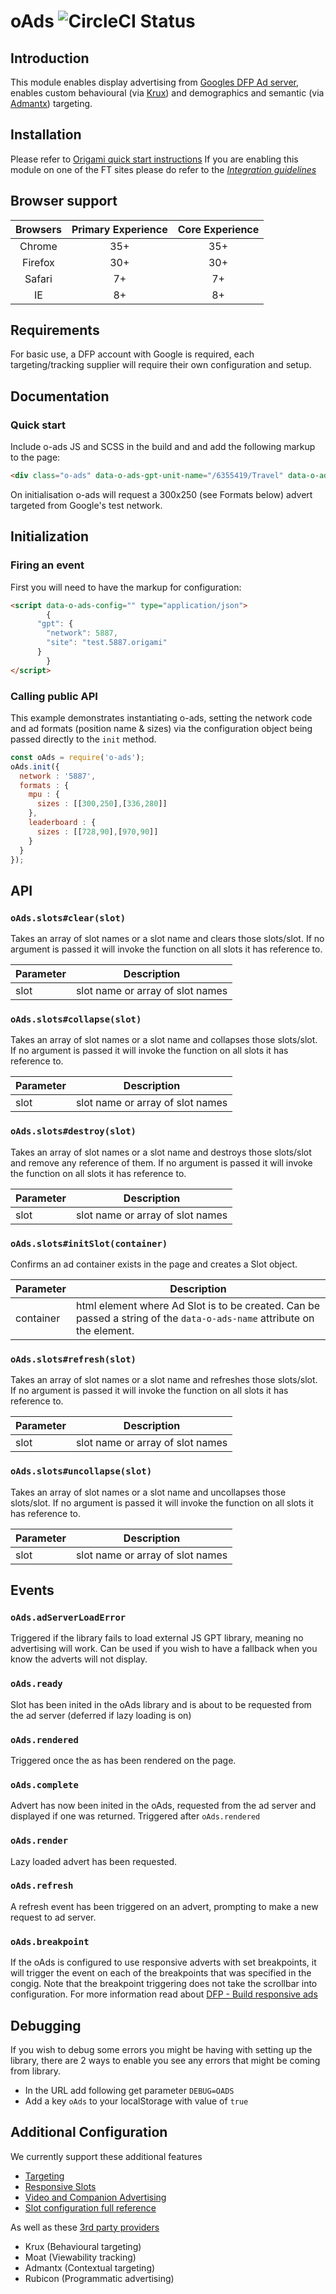 # oAds ![CircleCI Status](https://circleci.com/gh/Financial-Times/o-ads.svg?style=shield&circle-token=36a37c6ca27a08408c2575c7834f5f6f5c5c9d21)
## Introduction
This module enables display advertising from [Googles DFP Ad server](http://www.google.com/dfp), enables custom behavioural (via [Krux](http://www.krux.com/)) and demographics and semantic (via [Admantx](http://admantx.com/)) targeting.

## Installation
Please refer to [Origami quick start instructions](http://registry.origami.ft.com/components/o-ads#section-usage) If you are enabling this module on one of the FT sites please do refer to the [_Integration guidelines_](https://github.com/Financial-Times/o-ads/blob/master/docs/INTEGRATION.md)

## Browser support

Browsers | Primary Experience | Core Experience
:------: | :----------------: | :-------------:
Chrome   | 35+                | 35+
Firefox  | 30+                | 30+
Safari   | 7+                 | 7+
IE       | 8+                 | 8+

## Requirements
For basic use, a DFP account with Google is required, each targeting/tracking supplier will require their own configuration and setup.

## Documentation
### Quick start
Include o-ads JS and SCSS in the build and and add the following markup to the page:

```html
<div class="o-ads" data-o-ads-gpt-unit-name="/6355419/Travel" data-o-ads-formats="MediumRectangle"></div>
```

On initialisation o-ads will request a 300x250 (see Formats below) advert targeted from Google's test network.

## Initialization

### Firing an event

First you will need to have the markup for configuration:
```html
<script data-o-ads-config="" type="application/json">
		{
      "gpt": {
        "network": 5887,
        "site": "test.5887.origami"
      }
		}
</script>
```

### Calling public API

This example demonstrates instantiating o-ads, setting the network code and ad formats (position name & sizes) via the configuration object being passed directly to the `init` method.

```js
const oAds = require('o-ads');
oAds.init({
  network : '5887',
  formats : {
    mpu : {
      sizes : [[300,250],[336,280]]
    },
    leaderboard : {
      sizes : [[728,90],[970,90]]
    }
  }
});
```



## API
### `oAds.slots#clear(slot)`
Takes an array of slot names or a slot name and clears those slots/slot. If no argument is passed it will invoke the function on all slots it has reference to.

Parameter | Description
--------- | --------------------------------
slot      | slot name or array of slot names

### `oAds.slots#collapse(slot)`
Takes an array of slot names or a slot name and collapses those slots/slot. If no argument is passed it will invoke the function on all slots it has reference to.

Parameter | Description
--------- | --------------------------------
slot      | slot name or array of slot names

### `oAds.slots#destroy(slot)`
Takes an array of slot names or a slot name and destroys those slots/slot and remove any reference of them. If no argument is passed it will invoke the function on all slots it has reference to.

Parameter | Description
--------- | --------------------------------
slot      | slot name or array of slot names

### `oAds.slots#initSlot(container)`
Confirms an ad container exists in the page and creates a Slot object.

Parameter | Description
--------- | ----------------------------------------------------------------------------------------------------------------------
container | html element where Ad Slot is to be created. Can be passed a string of the `data-o-ads-name` attribute on the element.

### `oAds.slots#refresh(slot)`
Takes an array of slot names or a slot name and refreshes those slots/slot. If no argument is passed it will invoke the function on all slots it has reference to.

Parameter | Description
--------- | --------------------------------
slot      | slot name or array of slot names

### `oAds.slots#uncollapse(slot)`
Takes an array of slot names or a slot name and uncollapses those slots/slot. If no argument is passed it will invoke the function on all slots it has reference to.

Parameter | Description
--------- | --------------------------------
slot      | slot name or array of slot names

## Events
### `oAds.adServerLoadError`
Triggered if the library fails to load external JS GPT library, meaning no advertising will work. Can be used if you wish to have a fallback when you know the adverts will not display.

### `oAds.ready`
Slot has been inited in the oAds library and is about to be requested from the ad server (deferred if lazy loading is on)

### `oAds.rendered`
Triggered once the as has been rendered on the page.

### `oAds.complete`
Advert has now been inited in the oAds, requested from the ad server and displayed if one was returned. Triggered after `oAds.rendered`

### `oAds.render`
Lazy loaded advert has been requested.

### `oAds.refresh`
A refresh event has been triggered on an advert, prompting to make a new request to ad server.

### `oAds.breakpoint`
If the oAds is configured to use responsive adverts with set breakpoints, it will trigger the event on each of the breakpoints that was specified in the congig. Note that the breakpoint triggering does not take the scrollbar into configuration. For more information read about [DFP - Build responsive ads](https://support.google.com/dfp_premium/answer/3423562?hl=en)


## Debugging
If you wish to debug some errors you might be having with setting up the library, there are 2 ways to enable you see any errors that might be coming from library.
* In the URL add following get parameter `DEBUG=OADS`
* Add a key `oAds` to your localStorage with value of `true`

## Additional Configuration
We currently support these additional features
- [Targeting](https://github.com/Financial-Times/o-ads/blob/master/docs/TARGETING_CONFIG.md)
- [Responsive Slots](https://github.com/Financial-Times/o-ads/blob/master/docs/RESPONSIVE_SLOTS.md)
- [Video and Companion Advertising](https://github.com/Financial-Times/o-ads/blob/master/docs/VIDEO_CONFIG.md)
- [Slot configuration full reference](https://github.com/Financial-Times/o-ads/blob/master/docs/SLOT_CONFIG_REFERENCE.md)

As well as these [3rd party providers](https://github.com/Financial-Times/o-ads/blob/master/docs/DATA_PROVIDERS.md)
- Krux (Behavioural targeting)
- Moat (Viewability tracking)
- Admantx (Contextual targeting)
- Rubicon (Programmatic advertising)
